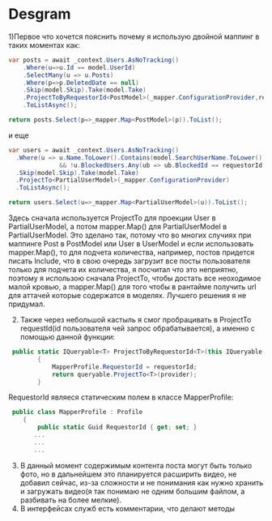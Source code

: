 # Desgram
1)Первое что хочется пояснить почему я использую двойной маппинг в таких моментах как:
```C#
var posts = await _context.Users.AsNoTracking()
    .Where(u=>u.Id == model.UserId)
    .SelectMany(u => u.Posts)
    .Where(p=>p.DeletedDate == null)
    .Skip(model.Skip).Take(model.Take)
    .ProjectToByRequestorId<PostModel>(_mapper.ConfigurationProvider,requestorId)
    .ToListAsync();

return posts.Select(p=>_mapper.Map<PostModel>(p)).ToList();
```
и еще

```C#
var users = await _context.Users.AsNoTracking()
  .Where(u => u.Name.ToLower().Contains(model.SearchUserName.ToLower())
              && !u.BlockedUsers.Any(ub => ub.BlockedId == requestorId && ub.DeletedDate == null))
  .Skip(model.Skip).Take(model.Take)
  .ProjectTo<PartialUserModel>(_mapper.ConfigurationProvider)
  .ToListAsync();

return users.Select(u=>_mapper.Map<PartialUserModel>(u)).ToList();
```
Здесь сначала используется ProjectTo для проекции User в PartialUserModel, а потом mapper.Map() для PartialUserModel в PartialUserModel. Это зделано так, потому что
во многих случиях при маппинге Post в PostModel или User в UserModel и если использовать mapper.Map(), то для подчета количества, например, постов придется писать Include, что в свою очередь загрузит все посты пользователя только для подчета их количества, я посчитал что это неприятно, поэтому я использою сначала ProjectTo, чтобы достать все неоходимое малой кровью, а mapper.Map() для того чтобы в рантайме получить url для аттачей которые содержатся в моделях. Лучшего решения я не придумал.

2) Также через небольшой кастыль я смог пробрацивать в ProjectTo requestId(id пользователя чей запрос обрабатывается), а именно с помощью данной функции:
```C#
 public static IQueryable<T> ProjectToByRequestorId<T>(this IQueryable queryable, AutoMapper.IConfigurationProvider provider, Guid requestorId)
        {
            MapperProfile.RequestorId = requestorId;
            return queryable.ProjectTo<T>(provider);
        }
```
RequestorId являеся статическим полем в классе MapperProfile:
```C#
 public class MapperProfile : Profile
    {
        public static Guid RequestorId { get; set; }
       ...
       ...
       ...
```
3) В данный момент содержимым контента поста могут быть только фото, но в дальнейшем это планируется расширить видео, не добавил сейчас, из-за сложности и не понимания как нужно хранить и загружать видео(я так понимаю не одним большим файлом, а разбивать на более мелкие).
4) В интерфейсах служб есть комментарии, что делают методы
